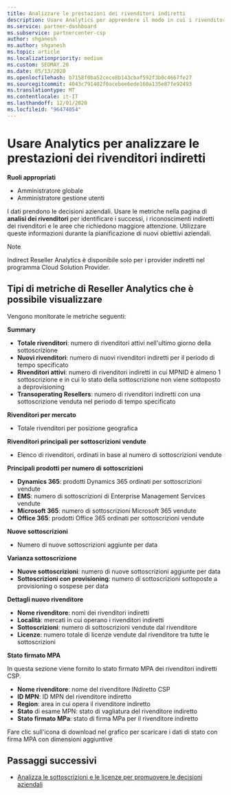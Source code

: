 ```yaml
---
title: Analizzare le prestazioni dei rivenditori indiretti
description: Usare Analytics per apprendere il modo in cui i rivenditori indiretti eseguono, sia i successi che le aree che potrebbero richiedere maggiore attenzione.
ms.service: partner-dashboard
ms.subservice: partnercenter-csp
author: shganesh
ms.author: shganesh
ms.topic: article
ms.localizationpriority: medium
ms.custom: SEOMAY.20
ms.date: 05/13/2020
ms.openlocfilehash: b7158f0ba52cece8b143cbaf592f3b0c4667fe27
ms.sourcegitcommit: 4043c791402f0acebee6ede160a135e87fe92493
ms.translationtype: MT
ms.contentlocale: it-IT
ms.lasthandoff: 12/01/2020
ms.locfileid: "96474054"
---
```

# <a name="use-analytics-to-analyze-the-performance-of-your-indirect-resellers"></a>Usare Analytics per analizzare le prestazioni dei rivenditori indiretti

**Ruoli appropriati**

- Amministratore globale
- Amministratore gestione utenti


I dati prendono le decisioni aziendali. Usare le metriche nella pagina di **analisi dei rivenditori** per identificare i successi, i riconoscimenti indiretti dei rivenditori e le aree che richiedono maggiore attenzione. Utilizzare queste informazioni durante la pianificazione di nuovi obiettivi aziendali.

> [!NOTE]
> Indirect Reseller Analytics è disponibile solo per i provider indiretti nel programma Cloud Solution Provider.

## <a name="types-of-reseller-analytics-metrics-you-can-view"></a>Tipi di metriche di Reseller Analytics che è possibile visualizzare

Vengono monitorate le metriche seguenti:

**Summary**  
 - **Totale rivenditori**: numero di rivenditori attivi nell'ultimo giorno della sottoscrizione  
 - **Nuovi rivenditori**: numero di nuovi rivenditori indiretti per il periodo di tempo specificato  
 - **Rivenditori attivi**: numero di rivenditori indiretti in cui MPNID è almeno 1 sottoscrizione e in cui lo stato della sottoscrizione non viene sottoposto a deprovisioning  
 - **Transoperating Resellers**: numero di rivenditori indiretti con una sottoscrizione venduta nel periodo di tempo specificato  

**Rivenditori per mercato**  
 - Totale rivenditori per posizione geografica  

**Rivenditori principali per sottoscrizioni vendute**
 - Elenco di rivenditori, ordinati in base al numero di sottoscrizioni vendute  

**Principali prodotti per numero di sottoscrizioni**  
 - **Dynamics 365**: prodotti Dynamics 365 ordinati per sottoscrizioni vendute  
 - **EMS**: numero di sottoscrizioni di Enterprise Management Services vendute  
 - **Microsoft 365**: numero di sottoscrizioni Microsoft 365 vendute  
 - **Office 365**: prodotti Office 365 ordinati per sottoscrizioni vendute  

**Nuove sottoscrizioni**  
 - Numero di nuove sottoscrizioni aggiunte per data  

**Varianza sottoscrizione**  
 - **Nuove sottoscrizioni**: numero di nuove sottoscrizioni aggiunte per data  
 - **Sottoscrizioni con provisioning**: numero di sottoscrizioni sottoposte a provisioning o sospese per data  

**Dettagli nuovo rivenditore**  
 - **Nome rivenditore**: nomi dei rivenditori indiretti  
 - **Località**: mercati in cui operano i rivenditori indiretti  
 - **Sottoscrizioni**: numero di sottoscrizioni vendute dal rivenditore  
 - **Licenze**: numero totale di licenze vendute dal rivenditore tra tutte le sottoscrizioni  

**Stato firmato MPA**

In questa sezione viene fornito lo stato firmato MPA dei rivenditori indiretti CSP.

 - **Nome rivenditore**: nome del rivenditore INdiretto CSP
 - **ID MPN**: ID MPN del rivenditore indiretto
 - **Region**: area in cui opera il rivenditore indiretto
 - **Stato** di esame MPN: stato di vagliatura del rivenditore indiretto
 - **Stato firmato MPa**: stato di firma MPa per il rivenditore indiretto

Fare clic sull'icona di download nel grafico per scaricare i dati di stato con firma MPA con dimensioni aggiuntive
  
## <a name="next-steps"></a>Passaggi successivi

- [Analizza le sottoscrizioni e le licenze per promuovere le decisioni aziendali](analyze-subscriptions-licenses.md)